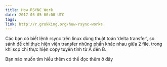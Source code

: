 ```yaml
---
title: How RSYNC Work
date: 2017-03-05 00:00 UTC
tags:
link: http://r.grokking.org/how-rsync-works
---
```


Các bạn có biết lệnh rsync trên linux dùng thuật toán ‘delta transfer’, so sánh để chỉ thực hiện viện transfer những phần khác nhau giữa 2 file, trong khi scp chỉ thực hiện copy tuyến tính từ A đến B.

Bạn nào muốn tìm hiểu thêm có thể đọc thêm ở đây